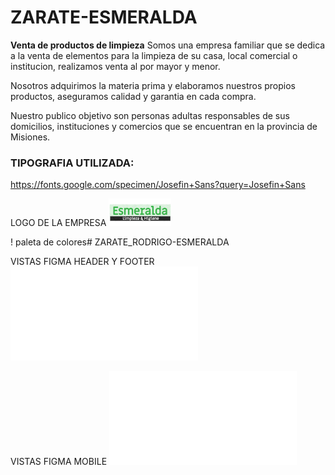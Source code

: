 # ZARATE-ESMERALDA
**Venta de productos de limpieza**
Somos una empresa familiar que se dedica a la venta de elementos para la limpieza de su casa, local comercial o institucion, realizamos venta al por mayor y menor.

Nosotros adquirimos la materia prima y elaboramos nuestros propios productos, aseguramos calidad y garantia en cada compra.

Nuestro publico objetivo son personas adultas responsables de sus domicilios, instituciones y comercios que se encuentran en la provincia de Misiones.

### TIPOGRAFIA UTILIZADA: ###

https://fonts.google.com/specimen/Josefin+Sans?query=Josefin+Sans

LOGO DE LA EMPRESA
![LOGO DE LA EMPRESA](/entregable%201/img/logo%20100x50.jpg)

! paleta de colores# ZARATE_RODRIGO-ESMERALDA

VISTAS FIGMA HEADER Y FOOTER
![LOGO DE LA EMPRESA](/entregable%202-FIGMA/componentesHeader%20y%20footer.pdf)

VISTAS FIGMA MOBILE
![LOGO DE LA EMPRESA](/entregable%202-FIGMA/Mobile.pdf)